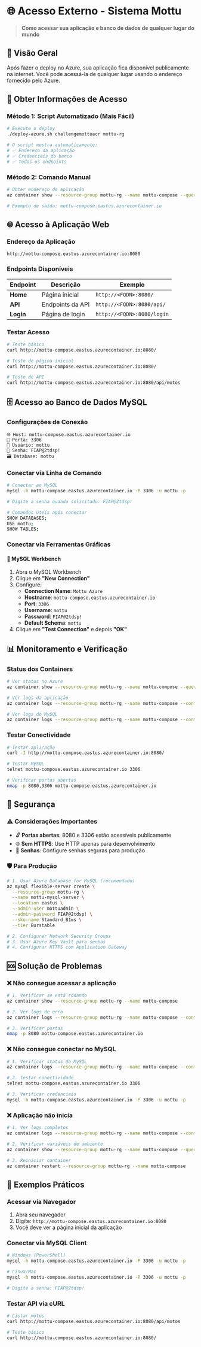 # 🌐 Acesso Externo - Sistema Mottu

> **Como acessar sua aplicação e banco de dados de qualquer lugar do mundo**

## 🎯 **Visão Geral**

Após fazer o deploy no Azure, sua aplicação fica disponível publicamente na internet. Você pode acessá-la de qualquer lugar usando o endereço fornecido pelo Azure.

## 🚀 **Obter Informações de Acesso**

### **Método 1: Script Automatizado (Mais Fácil)**
```bash
# Execute o deploy
./deploy-azure.sh challengemottuacr mottu-rg

# O script mostra automaticamente:
# ✅ Endereço da aplicação
# ✅ Credenciais do banco
# ✅ Todos os endpoints
```

### **Método 2: Comando Manual**
```bash
# Obter endereço da aplicação
az container show --resource-group mottu-rg --name mottu-compose --query "ipAddress.fqdn" -o tsv

# Exemplo de saída: mottu-compose.eastus.azurecontainer.io
```

## 🌐 **Acesso à Aplicação Web**

### **Endereço da Aplicação**
```
http://mottu-compose.eastus.azurecontainer.io:8080
```

### **Endpoints Disponíveis**
| Endpoint | Descrição | Exemplo |
|----------|-----------|---------|
| **Home** | Página inicial | `http://<FQDN>:8080/` |
| **API** | Endpoints da API | `http://<FQDN>:8080/api/` |
| **Login** | Página de login | `http://<FQDN>:8080/login` |

### **Testar Acesso**
```bash
# Teste básico
curl http://mottu-compose.eastus.azurecontainer.io:8080/

# Teste de página inicial
curl http://mottu-compose.eastus.azurecontainer.io:8080/

# Teste de API
curl http://mottu-compose.eastus.azurecontainer.io:8080/api/motos
```

## 🗄️ **Acesso ao Banco de Dados MySQL**

### **Configurações de Conexão**
```
🌐 Host: mottu-compose.eastus.azurecontainer.io
🔌 Porta: 3306
👤 Usuário: mottu
🔑 Senha: FIAP@2tdsp!
🗃️ Database: mottu
```

### **Conectar via Linha de Comando**
```bash
# Conectar ao MySQL
mysql -h mottu-compose.eastus.azurecontainer.io -P 3306 -u mottu -p

# Digite a senha quando solicitado: FIAP@2tdsp!

# Comandos úteis após conectar
SHOW DATABASES;
USE mottu;
SHOW TABLES;
```

### **Conectar via Ferramentas Gráficas**

#### **🔧 MySQL Workbench**
1. Abra o MySQL Workbench
2. Clique em **"New Connection"**
3. Configure:
   - **Connection Name**: `Mottu Azure`
   - **Hostname**: `mottu-compose.eastus.azurecontainer.io`
   - **Port**: `3306`
   - **Username**: `mottu`
   - **Password**: `FIAP@2tdsp!`
   - **Default Schema**: `mottu`
4. Clique em **"Test Connection"** e depois **"OK"**

## 📊 **Monitoramento e Verificação**

### **Status dos Containers**
```bash
# Ver status no Azure
az container show --resource-group mottu-rg --name mottu-compose --query "containers[].{name:name,state:instanceView.currentState.state}"

# Ver logs da aplicação
az container logs --resource-group mottu-rg --name mottu-compose --container-name mottu-app

# Ver logs do MySQL
az container logs --resource-group mottu-rg --name mottu-compose --container-name mottu-mysql
```

### **Testar Conectividade**
```bash
# Testar aplicação
curl -I http://mottu-compose.eastus.azurecontainer.io:8080/

# Testar MySQL
telnet mottu-compose.eastus.azurecontainer.io 3306

# Verificar portas abertas
nmap -p 8080,3306 mottu-compose.eastus.azurecontainer.io
```

## 🔐 **Segurança**

### **⚠️ Considerações Importantes**
- 🔓 **Portas abertas**: 8080 e 3306 estão acessíveis publicamente
- 🌐 **Sem HTTPS**: Use HTTP apenas para desenvolvimento
- 🔑 **Senhas**: Configure senhas seguras para produção

### **🛡️ Para Produção**
```bash
# 1. Usar Azure Database for MySQL (recomendado)
az mysql flexible-server create \
  --resource-group mottu-rg \
  --name mottu-mysql-server \
  --location eastus \
  --admin-user mottuadmin \
  --admin-password FIAP@2tdsp! \
  --sku-name Standard_B1ms \
  --tier Burstable

# 2. Configurar Network Security Groups
# 3. Usar Azure Key Vault para senhas
# 4. Configurar HTTPS com Application Gateway
```

## 🆘 **Solução de Problemas**

### **❌ Não consegue acessar a aplicação**
```bash
# 1. Verificar se está rodando
az container show --resource-group mottu-rg --name mottu-compose

# 2. Ver logs de erro
az container logs --resource-group mottu-rg --name mottu-compose --container-name mottu-app

# 3. Verificar portas
nmap -p 8080 mottu-compose.eastus.azurecontainer.io
```

### **❌ Não consegue conectar no MySQL**
```bash
# 1. Verificar status do MySQL
az container logs --resource-group mottu-rg --name mottu-compose --container-name mottu-mysql

# 2. Testar conectividade
telnet mottu-compose.eastus.azurecontainer.io 3306

# 3. Verificar credenciais
mysql -h mottu-compose.eastus.azurecontainer.io -P 3306 -u mottu -p
```

### **❌ Aplicação não inicia**
```bash
# 1. Ver logs completos
az container logs --resource-group mottu-rg --name mottu-compose --container-name mottu-app

# 2. Verificar variáveis de ambiente
az container show --resource-group mottu-rg --name mottu-compose --query "containers[0].environmentVariables"

# 3. Reiniciar container
az container restart --resource-group mottu-rg --name mottu-compose
```

## 📱 **Exemplos Práticos**

### **Acessar via Navegador**
1. Abra seu navegador
2. Digite: `http://mottu-compose.eastus.azurecontainer.io:8080`
3. Você deve ver a página inicial da aplicação

### **Conectar via MySQL Client**
```bash
# Windows (PowerShell)
mysql -h mottu-compose.eastus.azurecontainer.io -P 3306 -u mottu -p

# Linux/Mac
mysql -h mottu-compose.eastus.azurecontainer.io -P 3306 -u mottu -p

# Digite a senha: FIAP@2tdsp!
```

### **Testar API via cURL**
```bash
# Listar motos
curl http://mottu-compose.eastus.azurecontainer.io:8080/api/motos

# Teste básico
curl http://mottu-compose.eastus.azurecontainer.io:8080/
```
